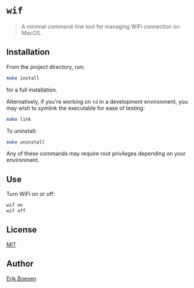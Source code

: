 # `wif`
> A minimal command-line tool for managing WiFi connection on MacOS.

## Installation
From the project directory, run:
```sh
make install
```
for a full installation.

Alternatively, if you're working on `td` in a development environment, you may wish to symlink the executable for ease of testing:
```sh
make link
```
To uninstall:
```sh
make uninstall
```
Any of these commands may require root privileges depending on your environment.

## Use
Turn WiFi on or off:
```sh
wif on
wif off
```

## License
[MIT](LICENSE)

## Author
[Erik Boesen](https://github.com/ErikBoesen)
